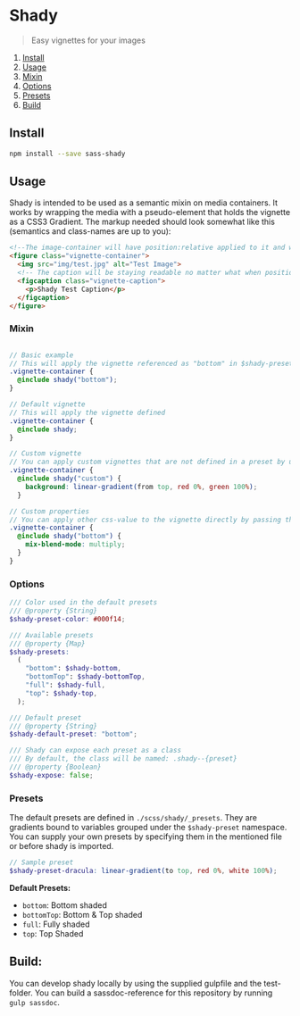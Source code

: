 # Shady

> Easy vignettes for your images

 1. [Install](https://github.com/felics/shady#install)
 2. [Usage](https://github.com/felics/shady#usage)
   1. [Mixin](https://github.com/felics/shady#mixin)
   2. [Options](https://github.com/felics/shady#options)
   3. [Presets](https://github.com/felics/shady#presets)
 3. [Build](https://github.com/felics/shady#build)

## Install

``` bash
npm install --save sass-shady
```

## Usage

Shady is intended to be used as a semantic mixin on media containers. It works by wrapping the media with a pseudo-element that holds the vignette as a CSS3 Gradient. The markup needed should look somewhat like this (semantics and class-names are up to you):

```html
<!--The image-container will have position:relative applied to it and work as an achor for vignette-->
<figure class="vignette-container">
  <img src="img/test.jpg" alt="Test Image">
  <!-- The caption will be staying readable no matter what when positioned ontop of the vignette-->
  <figcaption class="vignette-caption">
    <p>Shady Test Caption</p>
  </figcaption>
</figure>
```

### Mixin

```scss

// Basic example
// This will apply the vignette referenced as "bottom" in $shady-presets
.vignette-container {
  @include shady("bottom");
}

// Default vignette
// This will apply the vignette defined
.vignette-container {
  @include shady;
}

// Custom vignette
// You can apply custom vignettes that are not defined in a preset by using @content and passing "custom" to the mixin
.vignette-container {
  @include shady("custom") {
    background: linear-gradient(from top, red 0%, green 100%);
  }

// Custom properties
// You can apply other css-value to the vignette directly by passing them as @content
.vignette-container {
  @include shady("bottom") {
    mix-blend-mode: multiply;
  }
}
```

### Options

```scss
/// Color used in the default presets
/// @property {String}
$shady-preset-color: #000f14;

/// Available presets
/// @property {Map}
$shady-presets:
  (
    "bottom": $shady-bottom,
    "bottomTop": $shady-bottomTop,
    "full": $shady-full,
    "top": $shady-top,
  );

/// Default preset
/// @property {String}
$shady-default-preset: "bottom";

/// Shady can expose each preset as a class
/// By default, the class will be named: .shady--{preset}
/// @property {Boolean}
$shady-expose: false;
```
### Presets

The default presets are defined in `./scss/shady/_presets`. They are gradients bound to variables grouped under the `$shady-preset` namespace. You can supply your own presets by specifying them in the mentioned file or before shady is imported.

```scss
// Sample preset
$shady-preset-dracula: linear-gradient(to top, red 0%, white 100%);
```

**Default Presets:**

 - `bottom`: Bottom shaded
 - `bottomTop`: Bottom & Top shaded
 - `full`: Fully shaded
 - `top`: Top Shaded

## Build:

You can develop shady locally by using the supplied gulpfile and the test-folder. You can build a sassdoc-reference for this repository by running `gulp sassdoc`.
